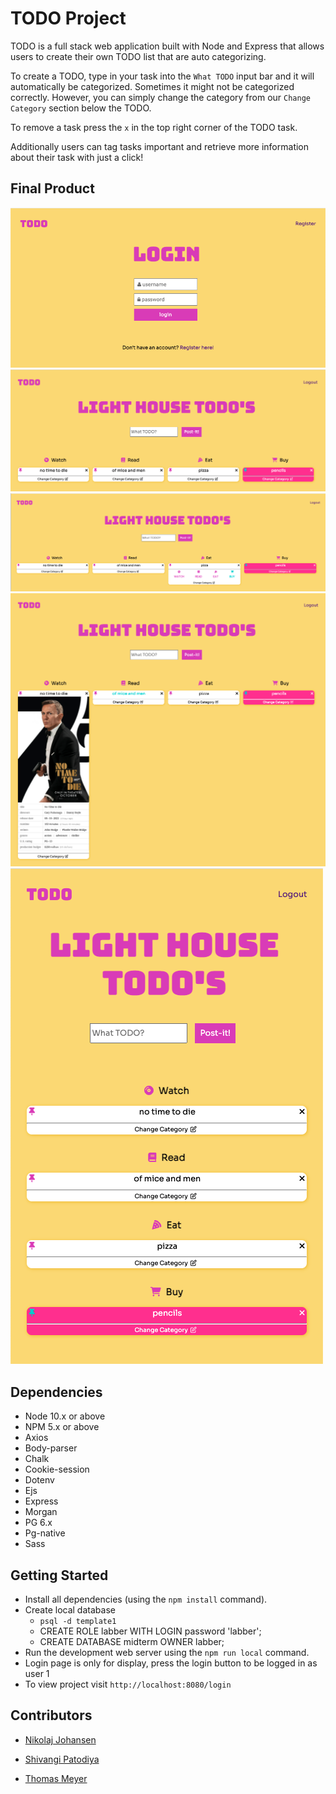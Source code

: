 # TODO Project
 
TODO is a full stack web application built with Node and Express that allows users to create their own TODO list that are auto categorizing.

To create a TODO, type in your task into the `What TODO` input bar and it will automatically be categorized. Sometimes it might not be categorized correctly. However, you can simply change the category from our `Change Category` section below the TODO. 

To remove a task press the `x` in the top right corner of the TODO task.

Additionally users can tag tasks important and retrieve more information about their task with just a click!


## Final Product 

!["Login screen"](public/images/login.png)
!["Marked important"](public/images/marked_important.png)
!["Change category"](public/images/change-category.png)
!["More information"](public/images/exampleDropDownAndMarketImpt.png)
!["Mobile version"](public/images/mobile.png)




## Dependencies

- Node 10.x or above
- NPM 5.x or above
- Axios
- Body-parser
- Chalk
- Cookie-session
- Dotenv
- Ejs
- Express
- Morgan
- PG 6.x
- Pg-native
- Sass





## Getting Started

- Install all dependencies (using the `npm install` command).
- Create local database 
  - `psql -d template1`
  - CREATE ROLE labber WITH LOGIN password 'labber';
  - CREATE DATABASE midterm OWNER labber;
- Run the development web server using the `npm run local` command.
- Login page is only for display, press the login button to be logged in as user 1
- To view project visit `http://localhost:8080/login`



## Contributors 
- [Nikolaj Johansen](https://github.com/nikolajjuuel)

- [Shivangi Patodiya](https://github.com/shivangipatodiya)

- [Thomas Meyer](https://github.com/tmeyer01)




